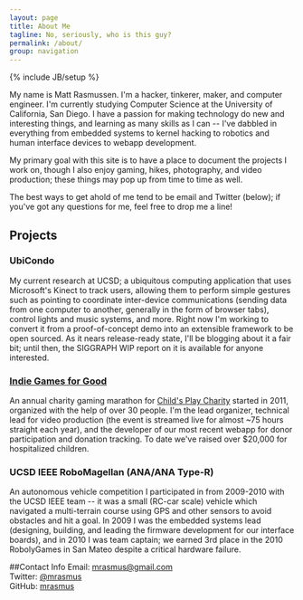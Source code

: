 ```yaml
---
layout: page
title: About Me
tagline: No, seriously, who is this guy?
permalink: /about/
group: navigation
---
```

{% include JB/setup %}

My name is Matt Rasmussen. I'm a hacker, tinkerer, maker, and computer engineer. I'm currently studying Computer Science at the University of California, San Diego. I have a passion for making technology do new and interesting things, and learning as many skills as I can -- I've dabbled in everything from embedded systems to kernel hacking to robotics and human interface devices to webapp development. 

My primary goal with this site is to have a place to document the projects I work on, though I also enjoy gaming, hikes, photography, and video production; these things may pop up from time to time as well.

The best ways to get ahold of me tend to be email and Twitter (below); if you've got any questions for me, feel free to drop me a line!

## Projects

### UbiCondo
My current research at UCSD; a ubiquitous computing application that uses Microsoft's Kinect to track users, allowing them to perform simple gestures such as pointing to coordinate inter-device communications (sending data from one computer to another, generally in the form of browser tabs), control lights and music systems, and more. Right now I'm working to convert it from a proof-of-concept demo into an extensible framework to be open sourced. As it nears release-ready state, I'll be blogging about it a fair bit; until then, the SIGGRAPH WIP report on it is available for anyone interested.

### <a href="http://iggmarathon.com/">Indie Games for Good</a>
An annual charity gaming marathon for <a href="http://childsplaycharity.org/">Child's Play Charity</a> started in 2011, organized with the help of over 30 people. I'm the lead organizer, technical lead for video production (the event is streamed live for almost ~75 hours straight each year), and the developer of our most recent webapp for donor participation and donation tracking. To date we've raised over $20,000 for hospitalized children.

### UCSD IEEE RoboMagellan (ANA/ANA Type-R)
An autonomous vehicle competition I participated in from 2009-2010 with the UCSD IEEE team -- it was a small (RC-car scale) vehicle which navigated a multi-terrain course using GPS and other sensors to avoid obstacles and hit a goal. In 2009 I was the embedded systems lead (designing, building, and leading the firmware development for our interface boards), and in 2010 I was team captain; we earned 3rd place in the 2010 RobolyGames in San Mateo despite a critical hardware failure.

##Contact Info
Email: <a href="mailto:mrasmus@gmail.com">mrasmus@gmail.com</a><br />
Twitter: <a href="http://twitter.com/mrasmus">@mrasmus</a><br />
GitHub: <a href="https://github.com/mrasmus">mrasmus</a><br />

